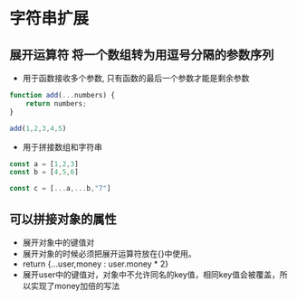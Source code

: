 # 字符串扩展

## 展开运算符 将一个数组转为用逗号分隔的参数序列

* 用于函数接收多个参数, 只有函数的最后一个参数才能是剩余参数

```javascript
function add(...numbers) {
    return numbers;
}

add(1,2,3,4,5)
```

* 用于拼接数组和字符串
  
```javascript
const a = [1,2,3]
const b = [4,5,6]

const c = [...a,...b,"7"]
```

## 可以拼接对象的属性

* 展开对象中的键值对
* 展开对象的时候必须把展开运算符放在{}中使用。
* return {...user,money : user.money * 2}
* 展开user中的键值对，对象中不允许同名的key值，相同key值会被覆盖，所以实现了money加倍的写法